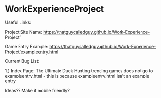 # WorkExperienceProject

Useful Links:

 Project Site Name:
  https://thatguycalledguy.github.io/Work-Experience-Project/
 
 Game Entry Example:
  https://thatguycalledguy.github.io/Work-Experience-Project/exampleentry.html
 
 Current Bug List:

1.) Index Page: The Ultimate Duck Hunting trending games does not go to exampleentry.html - this is because exampleentry.html isn't an example entry

Ideas??
Make it mobile friendly?
